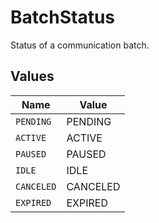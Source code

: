 # BatchStatus

Status of a communication batch.


## Values

| Name       | Value      |
| ---------- | ---------- |
| `PENDING`  | PENDING    |
| `ACTIVE`   | ACTIVE     |
| `PAUSED`   | PAUSED     |
| `IDLE`     | IDLE       |
| `CANCELED` | CANCELED   |
| `EXPIRED`  | EXPIRED    |